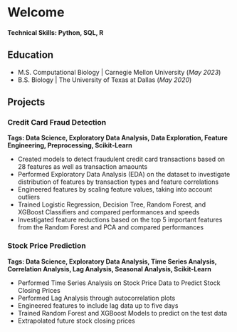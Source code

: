 # Welcome
#### Technical Skills: Python, SQL, R

## Education
- M.S. Computational Biology | Carnegie Mellon University (_May 2023_)
- B.S. Biology | The University of Texas at Dallas (_May 2020_)

## Projects
### Credit Card Fraud Detection 
**Tags: Data Science, Exploratory Data Analysis, Data Exploration, Feature Engineering, Preprocessing, Scikit-Learn**
- Created models to detect fraudulent credit card transactions based on 28 features as well as transaction amaounts
- Performed Exploratory Data Analysis (EDA) on the dataset to investigate distribution of features by transaction types and feature correlations
- Engineered features by scaling feature values, taking into account outliers
- Trained Logistic Regression, Decision Tree, Random Forest, and XGBoost Classifiers and compared performances and speeds
- Investigated feature reductions based on the top 5 important features from the Random Forest and PCA and compared performances

### Stock Price Prediction
**Tags: Data Science, Exploratory Data Analysis, Time Series Analysis, Correlation Analysis, Lag Analysis, Seasonal Analysis, Scikit-Learn**
- Performed Time Series Analysis on Stock Price Data to Predict Stock Closing Prices
- Performed Lag Analysis through autocorrelation plots
- Engineered features to include lag data up to five days
- Trained Random Forest and XGBoost Models to predict on the test data
- Extrapolated future stock closing prices 

